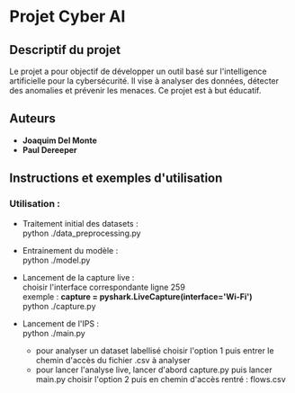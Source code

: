 # Projet Cyber AI

## Descriptif du projet
Le projet a pour objectif de développer un outil basé sur l'intelligence artificielle pour la cybersécurité. Il vise à analyser des données, détecter des anomalies et prévenir les menaces. Ce projet est à but éducatif.

## Auteurs
- **Joaquim Del Monte**
- **Paul Dereeper**

## Instructions et exemples d'utilisation

### Utilisation :
- Traitement initial des datasets :  
    python ./data_preprocessing.py
  
- Entrainement du modèle :  
    python ./model.py

- Lancement de la capture live :  
    choisir l'interface correspondante ligne 259  
    exemple : **capture = pyshark.LiveCapture(interface='Wi-Fi')**  
    python ./capture.py

- Lancement de l'IPS :  
    python ./main.py  
    - pour analyser un dataset labellisé choisir l'option 1 puis entrer le chemin d'accès du fichier .csv à analyser  
    - pour lancer l'analyse live, lancer d'abord capture.py puis lancer main.py choisir l'option 2 puis en chemin d'accès rentré : flows.csv  
